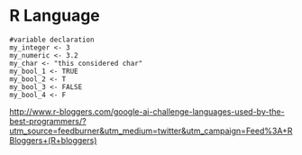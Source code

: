 # R Language

```
#variable declaration
my_integer <- 3
my_numeric <- 3.2
my_char <- "this considered char"
my_bool_1 <- TRUE
my_bool_2 <- T
my_bool_3 <- FALSE
my_bool_4 <- F
```

http://www.r-bloggers.com/google-ai-challenge-languages-used-by-the-best-programmers/?utm_source=feedburner&utm_medium=twitter&utm_campaign=Feed%3A+RBloggers+(R+bloggers)